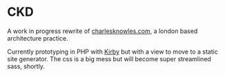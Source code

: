 # CKD

A work in progress rewrite of [charlesknowles.com](http://www.charlesknowles.com), a london based architecture practice.

Currently prototyping in PHP with [Kirby](http://www.getkirby.com) but with a view to move to a static site generator. The css is a big mess but will become super streamlined sass, shortly.
